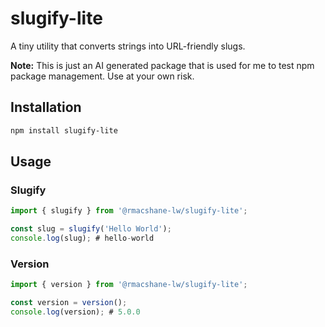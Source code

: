 # slugify-lite

A tiny utility that converts strings into URL-friendly slugs.

**Note:** This is just an AI generated package that is used for me to test npm package management. Use at your own risk.

## Installation

```bash
npm install slugify-lite
```

## Usage
### Slugify
```typescript
import { slugify } from '@rmacshane-lw/slugify-lite';

const slug = slugify('Hello World');
console.log(slug); # hello-world
```

### Version
```typescript
import { version } from '@rmacshane-lw/slugify-lite';

const version = version();
console.log(version); # 5.0.0
```